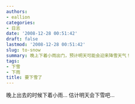 ```yaml
---
authors:
- eallion
categories:
- 日志
date: '2008-12-28 00:51:42'
draft: false
lastmod: '2008-12-28 00:51:42'
slug: to-snow
summary: 晚上下着小雨出门，预计明天可能会迎来降雪天气！
tags:
- 下雪
- 下雨
title: 要下雪了
---
```

晚上出去的时候下着小雨...
估计明天会下雪吧...